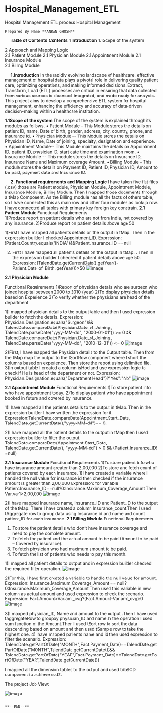 # Hospital_Management_ETL
Hospital Management ETL process
Hospital Management




	Prepared By Name **ANKAN GHOSH**
			


 
**Table of Contents**
**Contents**
**1 Introduction**
1.1Scope of the system
	
2 Approach and Mapping Logic	
2.1 Patient Module
2.1 Physician Module
2.1 Appointment Module
2.1 Insurance Module	
2.1 Billing Module	

 
**1.Introduction**
In the rapidly evolving landscape of healthcare, effective management of hospital data plays a pivotal role in delivering quality patient care, optimizing operations, and making informed decisions. Extract, Transform, Load (ETL) processes are critical in ensuring that data collected from various sources is cleansed, integrated, and made ready for analysis. This project aims to develop a comprehensive ETL system for hospital management, enhancing the efficiency and accuracy of data-driven decision-making within a healthcare institution.

**1.1Scope of the system**
The scope of the system is explained through its modules as follows.
•	Patient Module – This Module stores the details on patient ID, name, Date of birth, gender, address, city, country, phone, and insurance id.
•	Physician Module -- This Module stores the details on Physician ID, Name, Date of joining, specialty, designation and experience.
•	Appointment Module-- This Module maintains the details on Appointment ID, patient ID, physician ID, start date time and examination room.
•	Insurance Module --   This module stores the details on Insurance ID, Insurance Name and Maximum coverage Amount.
•	Billing Module – This module stores the details on Payment ID, Patient ID, Physician ID, Amount to be paid, payment date and Insurance ID.


 
**2.  Functional requirements and Mapping Logic**
I have taken five flat files (.csv) those are Patient module, Physician Module, Appointment Module, Insurance Module, Billing Module. Then I mapped those documents through a tMap Component. As the Billing_module has all the facts of others table, so I have connected this as main row and other four modules as lookup row.
I have connected all tables with primary key foreign key constrain.
**2.1 Patient Module**
Functional Requirements 	
1)Produce report on patient details who are not from India, not covered by any insurance.
2)Produce report on patient details above age 50

1)First I have mapped all patients details on the output in tMap. Then in the expression builder I checked Appointment_ID.
Expression: !Patient.Country.equals("INDIA")&&Patient.Insurance_ID ==null

2) First I have mapped all patients details on the output in tMap. . Then in the expression builder I checked if patient details above age 50. 
Expression: (TalendDate.getCurrentDate().getYear()-Patient.Date_of_Birth .getYear())>50
![image](https://github.com/ankan-pro/Hospital_Management_ETL/assets/104769124/2cec8d1b-273f-48b7-9f5b-89b9e320641b)

 
**2.1 Physician Module**
 
Functional Requirements 
1)Report of physician details who are surgeon who joined hospital between 2000 to 2010 (year)
2)To display physician details based on Experience
3)To verify whether the physicians are head of the department 

1)I mapped physician details to the output table and then I used expression builder to fetch the details.
Expression:
Physician.Designation.equals("Surgeon")&& 
TalendDate.compareDate(Physician.Date_of_Joining , TalendDate.parseDate("yyyy-MM-dd", "2000-01-01")) >= 0 && 
TalendDate.compareDate(Physician.Date_of_Joining , TalendDate.parseDate("yyyy-MM-dd", "2010-12-31")) <= 0
![image](https://github.com/ankan-pro/Hospital_Management_ETL/assets/104769124/993c9700-b6b7-47ea-9dac-39b7b94fefbc)


2)First, I have mapped the Physician details to the Output table. Then from the tMap map the output to the tSortRow component where I short the columns based on experience. Then store the report using delimited file. 
3)In output table I created a column isHod and use expression logic to check if He is head of the department or not.
Expression: Physician.Designation.equals("Department Head")?"Yes":"No"
![image](https://github.com/ankan-pro/Hospital_Management_ETL/assets/104769124/8a51f577-0b76-4697-8f12-ce254d2887f9)

**2.1 Appointment Module**
Functional Requirements 
1)To store patient info who have appointment today.
2)To display patient who have appointment booked in future and covered by insurance.

1)I have mapped all the patients details to the output in tMap. Then in the expression builder I have written the expression for it.
Expression:TalendDate.compareDate(Appointment.Start_Date, TalendDate.getCurrentDate(),"yyyy-MM-dd")== 0.


2)I have mapped all the patient details to the output in tMap then I used expression builder to filter the output.
TalendDate.compareDate(Appointment.Start_Date, TalendDate.getCurrentDate(), "yyyy-MM-dd") > 0 && (Patient.Insurance_ID! =null) 

**2.1 Insurance Module**
Functional Requirements 
1)To store patient info who have insurance amount greater than 2,00,000 
2)To store and fetch count of patients covered by each insurance.
1)I have created a variable where I handled the null value for insurance id then checked if the insurance amount is greater than 2,00,000
Expression: for variable
Patient.Insurance_ID==null?0:Insurance.Maximum_Coverage_Amount
Then Var.var1>2,00,000
 ![image](https://github.com/ankan-pro/Hospital_Management_ETL/assets/104769124/8c902809-0670-459c-a149-c9450bdf94a3)

2)I have mapped Insurance name, insurance_ID and Patient_ID to the output of the tMap. There I have created a column Insurance_count.Then I used tAggregate row to group data using Insurance id and name and count patient_ID  for each insurance.
**2.1 Billing Module**
Functional Requirements
1)	To store the patient details who don’t have insurance coverage and need to pay the complete amount.
2)	To fetch the patient and the actual amount to be paid (Amount to be paid – Covered by insurance).
3)	To fetch physician who had maximum amount to be paid.
4)	To fetch the list of patients who needs to pay this month.



1)I mapped all patient details to output and in expression builder checked the required filter operation.
![image](https://github.com/ankan-pro/Hospital_Management_ETL/assets/104769124/f5813854-6df1-4108-b4ba-8920bcf8ac33)

2)For this, I have first created a variable to handle the null value for amount.
Expression: Insurance.Maximum_Coverage_Amount == null?0:Insurance.Maximum_Coverage_Amount
Then used this variable in new column as actual amount and used expression to check the scenario.
Expression: Fact.Amount>Var.amt_cvg?(Fact.Amount-Var.amt_cvg):0
 ![image](https://github.com/ankan-pro/Hospital_Management_ETL/assets/104769124/29e491b9-9630-4336-8dce-63818755d19e)


3)I mapped physician_ID, Name and amount to the output .Then I have used taggregateRow to groupby physician_ID and name.In the operation I used sum function of the Amount.Then I used  tSort row to sort the data descending based on amount and then used tSample row to take the highest one.
4)I have mapped patients name and id then used expression to filter the scenario.
Expression: TalendDate.getPartOfDate("MONTH",Fact.Payment_Date)==TalendDate.getPartOfDate("MONTH",TalendDate.getCurrentDate())&&
TalendDate.getPartOfDate("YEAR",Fact.Payment_Date)==TalendDate.getPartOfDate("YEAR",TalendDate.getCurrentDate())

I mapped all the dimension tables to the output and used tdbSCD component to achieve scd2.

The project Job View:
 


![image](https://github.com/ankan-pro/Hospital_Management_ETL/assets/104769124/475c20e2-6a39-4c0e-993f-56a4361eb3d9)




                                                                                      **--END--**

